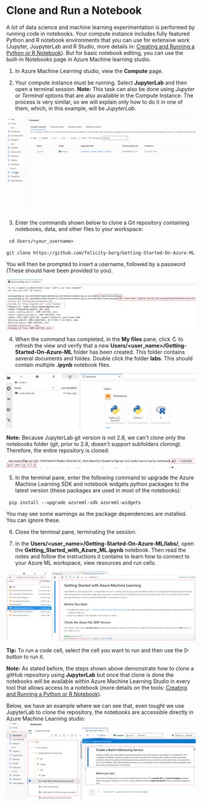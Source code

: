 # Clone and Run a Notebook

A lot of data science and machine learning experimentation is performed by running code in notebooks. Your compute instance includes fully featured Python and R notebook environments that you can use for extensive work (Jupyter, JuypyterLab and R Studio, more details in: [Creating and Running a Python or R Notebook](../Documents/Creating-and-Running-a-Python-Notebook.md)). But for basic notebook editing, you can use the built-in Notebooks page in Azure Machine learning studio.

1. In Azure Machine Learning studio, view the **Compute** page.

2. Your compute instance must be running. Select **JupyterLab** and then open a terminal session.
**Note:** This task can also be done using _Jupyter_ or _Terminal_ options that are also available in the Compute Instance. The process is very similar, so we will explain only how to do it in one of them, which, in this example, will be _JupyterLab_.

![](../Images/clonenotebook1.gif)

3. Enter the commands shown below to clone a Git repository containing notebooks, data, and other files to your workspace:

` cd Users/<your_username>`

 `git clone https://github.com/felicity-borg/Getting-Started-On-Azure-ML`
 
You will then be prompted to insert a username, followed by a password (These should have been provided to you). 

![](../Images/Notebook2.PNG)
 
 4. When the command has completed, in the **My files** pane, click ↻ to refresh the view and verify that a new **Users/<user_name>/Getting-Started-On-Azure-ML** folder has been created. This folder contains several documents and foldes. Double click the folder **labs**. This should contain multiple **.ipynb** notebook files.
 
![](../Images/Notebook4.gif)

**Note:** 
Because JupyterLab git version is not 2.8, we can't clone only the notebooks folder (git, prior to 2.8, doesn't support subfolders cloning). Therefore, the entire repository is cloned.

 ![](../Images/Notebook3.PNG)
 
 5. In the terminal pane, enter the following command to upgrade the Azure Machine Learning SDK and notebook widgets python packages to the latest version (these packages are used in most of the notebooks):
 
 ` pip install --upgrade azureml-sdk azureml-widgets`
 
 You may see some warnings as the package dependencies are installed. You can ignore these.
 
 6. Close the terminal pane, terminating the session.
 
 7. In the **Users/<user_name>/Getting-Started-On-Azure-ML/labs/**, open the **Getting_Started_with_Azure_ML.ipynb** notebook. Then read the notes and follow the instructions it contains to learn how to connect to your Azure ML workspace, view resources and run cells. 
 
  ![](../Images/Notebook4.PNG)
 
 **Tip:** To run a code cell, select the cell you want to run and then use the ▷ button to run it.

**Note:**
As stated before, the steps shown above demonstrate how to clone a gitHub repository using **JupyterLab** but once that clone is done the notebooks will be available within Azure Machine Learning Studio in every tool that allows access to a notebook (more details on the tools: [Creating and Running a Python or R Notebook](../Documents/Creating-and-Running-a-Python-Notebook.md)).

Below, we have an example where we can see that, even tought we use JupyterLab to clone the repository, the notebooks are accessible directly in Azure Machine Learning studio:
  ![](../Images/Notebook5.PNG)
